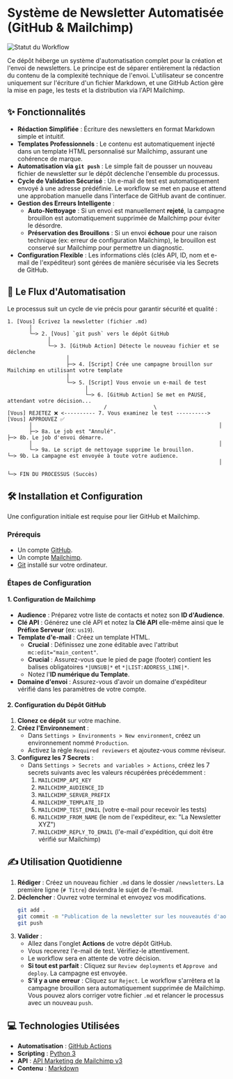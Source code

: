 # Système de Newsletter Automatisée (GitHub & Mailchimp)

![Statut du Workflow](https://github.com/vfarcy/actions/workflows/newsletter.yml/badge.svg)

Ce dépôt héberge un système d'automatisation complet pour la création et l'envoi de newsletters. Le principe est de séparer entièrement la rédaction du contenu de la complexité technique de l'envoi. L'utilisateur se concentre uniquement sur l'écriture d'un fichier Markdown, et une GitHub Action gère la mise en page, les tests et la distribution via l'API Mailchimp.

## ✨ Fonctionnalités

- **Rédaction Simplifiée** : Écriture des newsletters en format Markdown simple et intuitif.
- **Templates Professionnels** : Le contenu est automatiquement injecté dans un template HTML personnalisé sur Mailchimp, assurant une cohérence de marque.
- **Automatisation via `git push`** : Le simple fait de pousser un nouveau fichier de newsletter sur le dépôt déclenche l'ensemble du processus.
- **Cycle de Validation Sécurisé** : Un e-mail de test est automatiquement envoyé à une adresse prédéfinie. Le workflow se met en pause et attend une approbation manuelle dans l'interface de GitHub avant de continuer.
- **Gestion des Erreurs Intelligente** :
  - **Auto-Nettoyage** : Si un envoi est manuellement **rejeté**, la campagne brouillon est automatiquement supprimée de Mailchimp pour éviter le désordre.
  - **Préservation des Brouillons** : Si un envoi **échoue** pour une raison technique (ex: erreur de configuration Mailchimp), le brouillon est conservé sur Mailchimp pour permettre un diagnostic.
- **Configuration Flexible** : Les informations clés (clés API, ID, nom et e-mail de l'expéditeur) sont gérées de manière sécurisée via les Secrets de GitHub.

## 🚀 Le Flux d'Automatisation

Le processus suit un cycle de vie précis pour garantir sécurité et qualité :

```
1. [Vous] Écrivez la newsletter (fichier .md)
       │
       └─> 2. [Vous] `git push` vers le dépôt GitHub
             │
             └─> 3. [GitHub Action] Détecte le nouveau fichier et se déclenche
                   │
                   ├─> 4. [Script] Crée une campagne brouillon sur Mailchimp en utilisant votre template
                   │
                   └─> 5. [Script] Vous envoie un e-mail de test
                         │
                         └─> 6. [GitHub Action] Se met en PAUSE, attendant votre décision...
                               /               \
[Vous] REJETEZ ❌ <---------- 7. Vous examinez le test ----------> [Vous] APPROUVEZ ✅
       │                                                            │
       ├─> 8a. Le job est "Annulé".                                 ├─> 8b. Le job d'envoi démarre.
       │                                                            │
       └─> 9a. Le script de nettoyage supprime le brouillon.         └─> 9b. La campagne est envoyée à toute votre audience.
                                                                    │
                                                                    └─> FIN DU PROCESSUS (Succès)
```

## 🛠️ Installation et Configuration

Une configuration initiale est requise pour lier GitHub et Mailchimp.

### Prérequis
* Un compte [GitHub](https://github.com/).
* Un compte [Mailchimp](https://mailchimp.com/).
* [Git](https://git-scm.com/) installé sur votre ordinateur.

### Étapes de Configuration

#### 1. Configuration de Mailchimp
- **Audience** : Préparez votre liste de contacts et notez son **ID d'Audience**.
- **Clé API** : Générez une clé API et notez la **Clé API** elle-même ainsi que le **Préfixe Serveur** (ex: `us19`).
- **Template d'e-mail** : Créez un template HTML.
    - **Crucial** : Définissez une zone éditable avec l'attribut `mc:edit="main_content"`.
    - **Crucial** : Assurez-vous que le pied de page (footer) contient les balises obligatoires `*|UNSUB|*` et `*|LIST:ADDRESS_LINE|*`.
    - Notez l'**ID numérique du Template**.
- **Domaine d'envoi** : Assurez-vous d'avoir un domaine d'expéditeur vérifié dans les paramètres de votre compte.

#### 2. Configuration du Dépôt GitHub
1.  **Clonez ce dépôt** sur votre machine.
2.  **Créez l'Environnement** :
    - Dans `Settings > Environments > New environment`, créez un environnement nommé `Production`.
    - Activez la règle `Required reviewers` et ajoutez-vous comme réviseur.
3.  **Configurez les 7 Secrets** :
    - Dans `Settings > Secrets and variables > Actions`, créez les 7 secrets suivants avec les valeurs récupérées précédemment :
      1.  `MAILCHIMP_API_KEY`
      2.  `MAILCHIMP_AUDIENCE_ID`
      3.  `MAILCHIMP_SERVER_PREFIX`
      4.  `MAILCHIMP_TEMPLATE_ID`
      5.  `MAILCHIMP_TEST_EMAIL` (votre e-mail pour recevoir les tests)
      6.  `MAILCHIMP_FROM_NAME` (le nom de l'expéditeur, ex: "La Newsletter XYZ")
      7.  `MAILCHIMP_REPLY_TO_EMAIL` (l'e-mail d'expédition, qui doit être vérifié sur Mailchimp)

## ✍️ Utilisation Quotidienne

1.  **Rédiger** : Créez un nouveau fichier `.md` dans le dossier `/newsletters`. La première ligne (`# Titre`) deviendra le sujet de l'e-mail.
2.  **Déclencher** : Ouvrez votre terminal et envoyez vos modifications.
    ```bash
    git add .
    git commit -m "Publication de la newsletter sur les nouveautés d'août"
    git push
    ```
3.  **Valider** :
    - Allez dans l'onglet **Actions** de votre dépôt GitHub.
    - Vous recevrez l'e-mail de test. Vérifiez-le attentivement.
    - Le workflow sera en attente de votre décision.
    - **Si tout est parfait** : Cliquez sur `Review deployments` et `Approve and deploy`. La campagne est envoyée.
    - **S'il y a une erreur** : Cliquez sur `Reject`. Le workflow s'arrêtera et la campagne brouillon sera automatiquement supprimée de Mailchimp. Vous pouvez alors corriger votre fichier `.md` et relancer le processus avec un nouveau `push`.

## 💻 Technologies Utilisées

* **Automatisation** : [GitHub Actions](https://github.com/features/actions)
* **Scripting** : [Python 3](https://www.python.org/)
* **API** : [API Marketing de Mailchimp v3](https://mailchimp.com/developer/marketing/api/)
* **Contenu** : [Markdown](https://www.markdownguide.org/)

